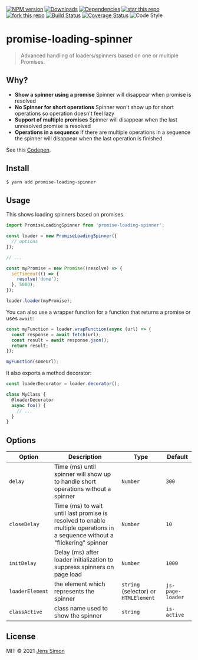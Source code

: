 [![NPM version][npm-image]][npm-url] [![Downloads][npm-downloads-image]][npm-url] [![Dependencies][deps-image]][deps-url] [![star this repo][gh-stars-image]][gh-url] [![fork this repo][gh-forks-image]][gh-url] [![Build Status][travis-image]][travis-url] [![Coverage Status][coveralls-image]][coveralls-url] ![Code Style][codestyle-image]

# promise-loading-spinner

> Advanced handling of loaders/spinners based on one or multiple Promises.

## Why?

- **Show a spinner using a promise** Spinner will disappear when promise is resolved
- **No Spinner for short operations** Spinner won't show up for short operations so operation doesn't feel lazy
- **Support of multiple promises** Spinner will disappear when the last unresolved promise is resolved
- **Operations in a sequence** If there are multiple operations in a sequence the spinner will disappear when the last operation is finished

See this [Codepen](https://codepen.io/jenssimon/pen/NJmmJe).

## Install

```sh
$ yarn add promise-loading-spinner
```

## Usage

This shows loading spinners based on promises.

```javascript
import PromiseLoadingSpinner from 'promise-loading-spinner';

const loader = new PromiseLoadingSpinner({
  // options
});

// ...

const myPromise = new Promise((resolve) => {
  setTimeout(() => {
    resolve('done');
  }, 5000);
});

loader.loader(myPromise);
```

You can also use a wrapper function for a function that returns a promise or uses `await`:

```javascript
const myFunction = loader.wrapFunction(async (url) => {
  const response = await fetch(url);
  const result = await response.json();
  return result;
});

myFunction(someUrl);
```

It also exports a method decorator:

```javascript
const loaderDecorator = loader.decorator();

class MyClass {
  @loaderDecorator
  async foo() {
    // ...
  }
}
```

## Options

Option  | Description | Type | Default
--------|-------------|------|--------
`delay` | Time (ms) until spinner will show up to handle short operations without a spinner | `Number` | `300`
`closeDelay` | Time (ms) to wait until last promise is resolved to enable multiple operations in a sequence without a "flickering" spinner | `Number` | `10`
`initDelay` | Delay (ms) after loader initialization to suppress spinners on page load | `Number` | `1000`
`loaderElement` | the element which represents the spinner | `string` (selector) or `HTMLElement`| `js-page-loader`
`classActive` | class name used to show the spinner | `string` | `is-active`

## License

MIT © 2021 [Jens Simon](https://github.com/jenssimon)

[npm-url]: https://www.npmjs.com/package/promise-loading-spinner
[npm-image]: https://badgen.net/npm/v/promise-loading-spinner
[npm-downloads-image]: https://badgen.net/npm/dw/promise-loading-spinner

[deps-url]: https://david-dm.org/jenssimon/promise-loading-spinner
[deps-image]: https://badgen.net/david/dep/jenssimon/promise-loading-spinner

[gh-url]: https://github.com/jenssimon/promise-loading-spinner
[gh-stars-image]: https://badgen.net/github/stars/jenssimon/promise-loading-spinner
[gh-forks-image]: https://badgen.net/github/forks/jenssimon/promise-loading-spinner

[travis-url]: https://travis-ci.com/jenssimon/promise-loading-spinner
[travis-image]: https://travis-ci.com/jenssimon/promise-loading-spinner.svg?branch=master

[coveralls-url]: https://coveralls.io/github/jenssimon/promise-loading-spinner?branch=master
[coveralls-image]: https://coveralls.io/repos/github/jenssimon/promise-loading-spinner/badge.svg?branch=master

[codestyle-image]: https://badgen.net/badge/code%20style/airbnb/f2a
